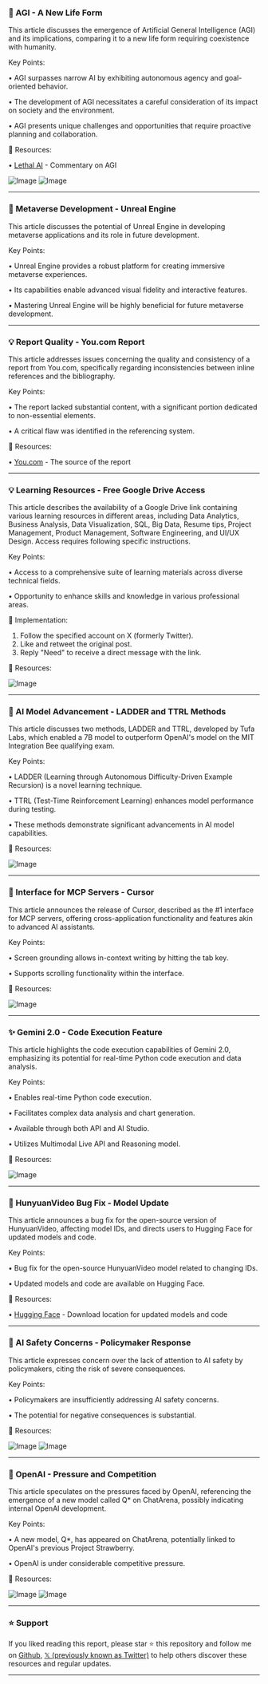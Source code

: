 ### 🤖 AGI - A New Life Form

This article discusses the emergence of Artificial General Intelligence (AGI) and its implications, comparing it to a new life form requiring coexistence with humanity.

Key Points:

• AGI surpasses narrow AI by exhibiting autonomous agency and goal-oriented behavior.


• The development of AGI necessitates a careful consideration of its impact on society and the environment.


•  AGI presents unique challenges and opportunities that require proactive planning and collaboration.



🔗 Resources:

• [Lethal AI](https://x.com/lethal_ai) - Commentary on AGI


![Image](https://pbs.twimg.com/media/GlgdpZ4XcAAJGKE?format=png&name=small)
![Image](https://pbs.twimg.com/ext_tw_video_thumb/1881376734630567936/pu/img/3ud1DNn632hcyILm?format=jpg&name=240x240)



---

### 🚀 Metaverse Development - Unreal Engine

This article discusses the potential of Unreal Engine in developing metaverse applications and its role in future development.

Key Points:

• Unreal Engine provides a robust platform for creating immersive metaverse experiences.


• Its capabilities enable advanced visual fidelity and interactive features.


•  Mastering Unreal Engine will be highly beneficial for future metaverse development.



---

### 💡 Report Quality - You.com Report

This article addresses issues concerning the quality and consistency of a report from You.com, specifically regarding inconsistencies between inline references and the bibliography.

Key Points:

• The report lacked substantial content, with a significant portion dedicated to non-essential elements.


•  A critical flaw was identified in the referencing system.



🔗 Resources:

• [You.com](https://x.com/youdotcom) - The source of the report


---

### 💡 Learning Resources - Free Google Drive Access

This article describes the availability of a Google Drive link containing various learning resources in different areas, including Data Analytics, Business Analysis, Data Visualization, SQL, Big Data, Resume tips, Project Management, Product Management, Software Engineering, and UI/UX Design. Access requires following specific instructions.

Key Points:

• Access to a comprehensive suite of learning materials across diverse technical fields.


• Opportunity to enhance skills and knowledge in various professional areas.



🚀 Implementation:

1. Follow the specified account on X (formerly Twitter).
2. Like and retweet the original post.
3. Reply "Need" to receive a direct message with the link.


🔗 Resources:

![Image](https://pbs.twimg.com/media/Glf9g6zbwAIQj0Y?format=png&name=small)


---

### 🤖 AI Model Advancement - LADDER and TTRL Methods

This article discusses two methods, LADDER and TTRL, developed by Tufa Labs, which enabled a 7B model to outperform OpenAI's model on the MIT Integration Bee qualifying exam.

Key Points:

• LADDER (Learning through Autonomous Difficulty-Driven Example Recursion) is a novel learning technique.


• TTRL (Test-Time Reinforcement Learning) enhances model performance during testing.


•  These methods demonstrate significant advancements in AI model capabilities.



🔗 Resources:

![Image](https://pbs.twimg.com/media/GleBAFjakAAh5xJ?format=jpg&name=small)


---

### 🚀  Interface for MCP Servers - Cursor

This article announces the release of Cursor, described as the #1 interface for MCP servers, offering cross-application functionality and features akin to advanced AI assistants.

Key Points:

• Screen grounding allows in-context writing by hitting the tab key.


•  Supports scrolling functionality within the interface.



🔗 Resources:

![Image](https://pbs.twimg.com/ext_tw_video_thumb/1898012756940668932/pu/img/rjIlaSVkTGUD3BV1.jpg)


---

### ✨ Gemini 2.0 - Code Execution Feature

This article highlights the code execution capabilities of Gemini 2.0, emphasizing its potential for real-time Python code execution and data analysis.

Key Points:

• Enables real-time Python code execution.


• Facilitates complex data analysis and chart generation.


• Available through both API and AI Studio.


• Utilizes Multimodal Live API and Reasoning model.



🔗 Resources:

![Image](https://pbs.twimg.com/ext_tw_video_thumb/1897914828473483265/pu/img/eIdmmTCcUYh1dIaW.jpg)


---

### 🤖 HunyuanVideo Bug Fix - Model Update

This article announces a bug fix for the open-source version of HunyuanVideo, affecting model IDs, and directs users to Hugging Face for updated models and code.

Key Points:

• Bug fix for the open-source HunyuanVideo model related to changing IDs.


• Updated models and code are available on Hugging Face.



🔗 Resources:

• [Hugging Face](https://huggingface.co/tencent/HunyuanVideo-I2V) - Download location for updated models and code


---

### 🤖 AI Safety Concerns - Policymaker Response

This article expresses concern over the lack of attention to AI safety by policymakers, citing the risk of severe consequences.

Key Points:

• Policymakers are insufficiently addressing AI safety concerns.


•  The potential for negative consequences is substantial.



🔗 Resources:

![Image](https://pbs.twimg.com/media/GlY7aWcW4AALY2S?format=jpg&name=small)
![Image](https://pbs.twimg.com/media/GjbrzrTXoAA0Q9O?format=jpg&name=240x240)


---

### 🤖 OpenAI - Pressure and Competition

This article speculates on the pressures faced by OpenAI, referencing the emergence of a new model called Q* on ChatArena, possibly indicating internal OpenAI development.

Key Points:

•  A new model, Q*, has appeared on ChatArena, potentially linked to OpenAI's previous Project Strawberry.


• OpenAI is under considerable competitive pressure.



🔗 Resources:

![Image](https://pbs.twimg.com/media/GleGIFBWYAE0mSS?format=jpg&name=small)
![Image](https://pbs.twimg.com/media/Gld32ajWoAAIOFj?format=jpg&name=240x240)


---

### ⭐️ Support

If you liked reading this report, please star ⭐️ this repository and follow me on [Github](https://github.com/Drix10), [𝕏 (previously known as Twitter)](https://x.com/DRIX_10_) to help others discover these resources and regular updates.

---